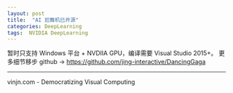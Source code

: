 ```yaml
---
layout: post
title:  "AI 尬舞机已开源"
categories: DeepLearning
tags:  NVIDIA DeepLearning
---
```


暂时只支持 Windows 平台 + NVDIIA GPU，编译需要 Visual Studio 2015+。
更多细节移步 github -> https://github.com/jing-interactive/DancingGaga

----
vinjn.com - Democratizing Visual Computing
